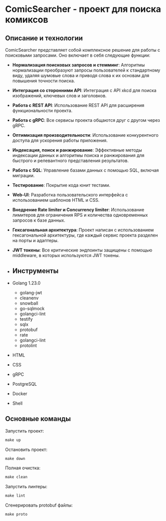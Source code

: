 # ComicSearcher - проект для поиска комиксов

## Описание и технологии 
ComicSearcher представляет собой комплексное решение для работы с поисковыми запросами. Оно включает в себя следующие функции:

+ **Нормализация поисковых запросов и стемминг**: Алгоритмы нормализации преобразуют запросы пользователей к стандартному виду, удаляя шумовые слова и приводя слова к их основам для повышения точности поиска.
+ **Интеграция со сторонними API**: Интеграция с API xkcd для поиска изображений, ключевых слов и заголовков.
+ **Работа с REST API**: Использование REST API для расширения функциональности проекта.
+ **Работа с gRPC**: Все сервисы проекта общаются друг с другом через gRPC.
+ **Оптимизация производительности**: Использование конкурентного доступа для ускорения работы приложения.
+ **Индексация, поиск и ранжирование**: Эффективные методы индексации данных и алгоритмы поиска и ранжирования для быстрого и релевантного представления результатов.
+ **Работа с SQL**: Управление базами данных с помощью SQL, включая миграции.
+ **Тестирование**: Покрытие кода юнит тестами.
+ **Web-UI**: Разработка пользовательского интерфейса с использованием шаблонов HTML и CSS.
+ **Внедрение Rate limiter и Concurrency limiter**: Использование лимитеров для ограничения RPS и количества одновременных запросов к базе данных. 
+ **Гексагональная архитектура**: Проект написан с использованием гексагональной архитектуры, где каждый сервис проекта разделен на порты и адаптеры.
+ **JWT токены**: Все критические эндпоинты защищены с помощью middleware, в которых используются JWT токены.

+ ## Инструменты
+ Golang 1.23.0
  + golang-jwt
  + cleanenv
  + snowball
  + go-sqlmock
  + golangci-lint
  + testify
  + sqlx
  + protobuf
  + rate
  + golangci-lint
  + protolint
+ HTML
+ CSS
+ gRPC
+ PostgreSQL
+ Docker
+ Shell

## Основные команды
Запустить проект:
```Makefile 
make up
```
Остановить проект:
```Makefile 
make down
```
Полная очистка:
```Makefile 
make clean
```
Запустить линтеры:
```Makefile 
make lint
```
Сгенерировать protobuf файлы:
```Makefile 
make proto
```
